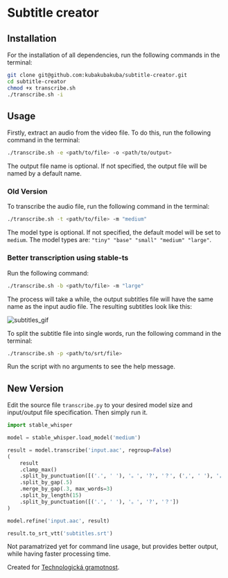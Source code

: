 # Subtitle creator
## Installation
For the installation of all dependencies, run the following commands in the terminal:
```bash
git clone git@github.com:kubakubakuba/subtitle-creator.git
cd subtitle-creator
chmod +x transcribe.sh
./transcribe.sh -i
```

## Usage
Firstly, extract an audio from the video file. To do this, run the following command in the terminal:
```bash
./transcribe.sh -e <path/to/file> -o <path/to/output>
```
The output file name is optional. If not specified, the output file will be named by a default name.

### Old Version

To transcribe the audio file, run the following command in the terminal:
```bash
./transcribe.sh -t <path/to/file> -m "medium"
```
The model type is optional. If not specified, the default model will be set to `medium`. The model types are: `"tiny" "base" "small" "medium" "large"`.

### Better transcription using stable-ts
Run the following command:
```bash
./transcribe.sh -b <path/to/file> -m "large"
```
The process will take a while, the output subtitles file will have the same name as the input audio file.
The resulting subtitles look like this:

![subtitles_gif](https://github.com/kubakubakuba/subtitle-creator/assets/13603688/c4342124-2c38-44ed-8020-38fa4c7061d7)

To split the subtitle file into single words, run the following command in the terminal:
```bash
./transcribe.sh -p <path/to/srt/file>
```
Run the script with no arguments to see the help message.

## New Version
Edit the source file `transcribe.py` to your desired model size and input/output file specification. Then simply run it.
```python
import stable_whisper

model = stable_whisper.load_model('medium')

result = model.transcribe('input.aac', regroup=False)
(
    result
    .clamp_max()
    .split_by_punctuation([('.', ' '), '。', '?', '？', (',', ' '), '，'])
    .split_by_gap(.5)
    .merge_by_gap(.3, max_words=3)
    .split_by_length(15)
    .split_by_punctuation([('.', ' '), '。', '?', '？'])
)

model.refine('input.aac', result)

result.to_srt_vtt('subtitles.srt')
```
Not paramatrized yet for command line usage, but provides better output, while having faster processing time.

Created for [Technologická gramotnost](https://www.technologicka-gramotnost.cz/).
